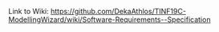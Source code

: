 Link to Wiki: https://github.com/DekaAthlos/TINF19C-ModellingWizard/wiki/Software-Requirements--Specification
